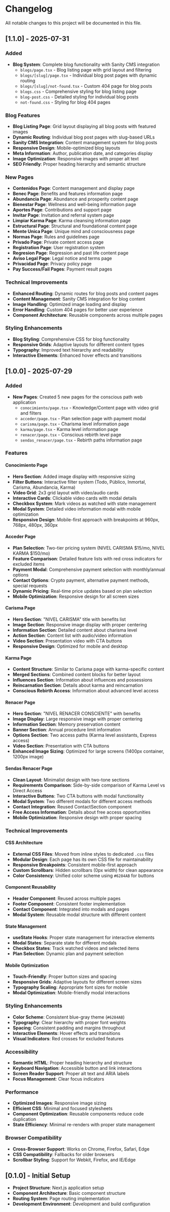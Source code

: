 # Changelog

All notable changes to this project will be documented in this file.

## [1.1.0] - 2025-07-31

### Added
- **Blog System**: Complete blog functionality with Sanity CMS integration
  - `blogs/page.tsx` - Blog listing page with grid layout and filtering
  - `blogs/[slug]/page.tsx` - Individual blog post pages with dynamic routing
  - `blogs/[slug]/not-found.tsx` - Custom 404 page for blog posts
  - `blogs.css` - Comprehensive styling for blog listing page
  - `blog-post.css` - Detailed styling for individual blog posts
  - `not-found.css` - Styling for blog 404 pages

### Blog Features
- **Blog Listing Page**: Grid layout displaying all blog posts with featured images
- **Dynamic Routing**: Individual blog post pages with slug-based URLs
- **Sanity CMS Integration**: Content management system for blog posts
- **Responsive Design**: Mobile-optimized blog layouts
- **Meta Information**: Author, publication date, and categories display
- **Image Optimization**: Responsive images with proper alt text
- **SEO Friendly**: Proper heading hierarchy and semantic structure

### New Pages
- **Contenidos Page**: Content management and display page
- **Benec Page**: Benefits and features information page
- **Abundancia Page**: Abundance and prosperity content page
- **Bienestar Page**: Wellness and well-being information page
- **Aportes Page**: Contributions and support page
- **Invitar Page**: Invitation and referral system page
- **Limpiar Karma Page**: Karma cleansing information page
- **Estructural Page**: Structural and foundational content page
- **Mente Unica Page**: Unique mind and consciousness page
- **Normas Page**: Rules and guidelines page
- **Privado Page**: Private content access page
- **Registration Page**: User registration system
- **Regresion Page**: Regression and past life content page
- **Aviso Legal Page**: Legal notice and terms page
- **Privacidad Page**: Privacy policy page
- **Pay Success/Fail Pages**: Payment result pages

### Technical Improvements
- **Enhanced Routing**: Dynamic routes for blog posts and content pages
- **Content Management**: Sanity CMS integration for blog content
- **Image Handling**: Optimized image loading and display
- **Error Handling**: Custom 404 pages for better user experience
- **Component Architecture**: Reusable components across multiple pages

### Styling Enhancements
- **Blog Styling**: Comprehensive CSS for blog functionality
- **Responsive Grids**: Adaptive layouts for different content types
- **Typography**: Improved text hierarchy and readability
- **Interactive Elements**: Enhanced hover effects and transitions

## [1.0.0] - 2025-07-29

### Added
- **New Pages**: Created 5 new pages for the conscious path web application
  - `conocimiento/page.tsx` - Knowledge/Content page with video grid and filters
  - `acceder/page.tsx` - Plan selection page with payment modal
  - `carisma/page.tsx` - Charisma level information page
  - `karma/page.tsx` - Karma level information page  
  - `renacer/page.tsx` - Conscious rebirth level page
  - `sendas_renacer/page.tsx` - Rebirth paths information page

### Features

#### Conocimiento Page
- **Hero Section**: Added image display with responsive sizing
- **Filter Buttons**: Interactive filter system (Todo, Público, Inmortal, Carisma, Abundancia, Karma)
- **Video Grid**: 2x3 grid layout with video/audio cards
- **Interactive Cards**: Clickable video cards with modal details
- **Checkbox System**: Mark videos as watched with state management
- **Modal System**: Detailed video information modal with mobile optimization
- **Responsive Design**: Mobile-first approach with breakpoints at 960px, 768px, 480px, 360px

#### Acceder Page
- **Plan Selection**: Two-tier pricing system (NIVEL CARISMA $15/mo, NIVEL KARMA $150/mo)
- **Feature Comparison**: Detailed feature lists with red cross indicators for excluded items
- **Payment Modal**: Comprehensive payment selection with monthly/annual options
- **Contact Options**: Crypto payment, alternative payment methods, special requests
- **Dynamic Pricing**: Real-time price updates based on plan selection
- **Mobile Optimization**: Responsive design for all screen sizes

#### Carisma Page
- **Hero Section**: "NIVEL CARISMA" title with benefits list
- **Image Section**: Responsive image display with proper centering
- **Information Section**: Detailed content about charisma level
- **Action Section**: Content list with audio/video information
- **Video Section**: Presentation video with CTA buttons
- **Responsive Design**: Optimized for mobile and desktop

#### Karma Page
- **Content Structure**: Similar to Carisma page with karma-specific content
- **Merged Sections**: Combined content blocks for better layout
- **Influences Section**: Information about influences and possessions
- **Reincarnation Section**: Details about karma and reincarnation
- **Conscious Rebirth Access**: Information about advanced level access

#### Renacer Page
- **Hero Section**: "NIVEL RENACER CONSCIENTE" with benefits
- **Image Display**: Large responsive image with proper centering
- **Information Section**: Memory preservation content
- **Banner Section**: Annual procedure limit information
- **Options Section**: Two access paths (Karma level assistants, Express access)
- **Video Section**: Presentation with CTA buttons
- **Enhanced Image Sizing**: Optimized for large screens (1400px container, 1200px image)

#### Sendas Renacer Page
- **Clean Layout**: Minimalist design with two-tone sections
- **Requirements Comparison**: Side-by-side comparison of Karma Level vs Direct Access
- **Interactive Buttons**: Two CTA buttons with modal functionality
- **Modal System**: Two different modals for different access methods
- **Contact Integration**: Reused ContactSection component
- **Free Access Information**: Details about free access opportunities
- **Mobile Optimization**: Responsive design with proper spacing

### Technical Improvements

#### CSS Architecture
- **External CSS Files**: Moved from inline styles to dedicated `.css` files
- **Modular Design**: Each page has its own CSS file for maintainability
- **Responsive Breakpoints**: Consistent mobile-first approach
- **Custom Scrollbars**: Hidden scrollbars (0px width) for clean appearance
- **Color Consistency**: Unified color scheme using `#6284AB` for buttons

#### Component Reusability
- **Header Component**: Reused across multiple pages
- **Footer Component**: Consistent footer implementation
- **Contact Component**: Integrated into modals and pages
- **Modal System**: Reusable modal structure with different content

#### State Management
- **useState Hooks**: Proper state management for interactive elements
- **Modal States**: Separate state for different modals
- **Checkbox States**: Track watched videos and selected items
- **Plan Selection**: Dynamic plan and payment selection

#### Mobile Optimization
- **Touch-Friendly**: Proper button sizes and spacing
- **Responsive Grids**: Adaptive layouts for different screen sizes
- **Typography Scaling**: Appropriate font sizes for mobile
- **Modal Optimization**: Mobile-friendly modal interactions

### Styling Enhancements
- **Color Scheme**: Consistent blue-gray theme (`#6284AB`)
- **Typography**: Clear hierarchy with proper font weights
- **Spacing**: Consistent padding and margins throughout
- **Interactive Elements**: Hover effects and transitions
- **Visual Indicators**: Red crosses for excluded features

### Accessibility
- **Semantic HTML**: Proper heading hierarchy and structure
- **Keyboard Navigation**: Accessible button and link interactions
- **Screen Reader Support**: Proper alt text and ARIA labels
- **Focus Management**: Clear focus indicators

### Performance
- **Optimized Images**: Responsive image sizing
- **Efficient CSS**: Minimal and focused stylesheets
- **Component Optimization**: Reusable components reduce code duplication
- **State Efficiency**: Minimal re-renders with proper state management

### Browser Compatibility
- **Cross-Browser Support**: Works on Chrome, Firefox, Safari, Edge
- **CSS Compatibility**: Fallbacks for older browsers
- **Scrollbar Styling**: Support for Webkit, Firefox, and IE/Edge

## [0.1.0] - Initial Setup
- **Project Structure**: Next.js application setup
- **Component Architecture**: Basic component structure
- **Routing System**: Page routing implementation
- **Development Environment**: Development and build configuration 
